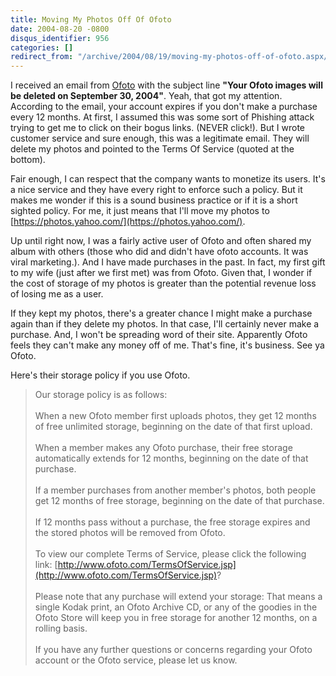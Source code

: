 ```yaml
---
title: Moving My Photos Off Of Ofoto
date: 2004-08-20 -0800
disqus_identifier: 956
categories: []
redirect_from: "/archive/2004/08/19/moving-my-photos-off-of-ofoto.aspx/"
---
```


I received an email from [Ofoto](http://www.ofoto.com/) with the subject
line **"Your Ofoto images will be deleted on September 30, 2004"**.
Yeah, that got my attention. According to the email, your account
expires if you don't make a purchase every 12 months. At first, I
assumed this was some sort of Phishing attack trying to get me to click
on their bogus links. (NEVER click!). But I wrote customer service and
sure enough, this was a legitimate email. They will delete my photos and
pointed to the Terms Of Service (quoted at the bottom).

Fair enough, I can respect that the company wants to monetize its users.
It's a nice service and they have every right to enforce such a policy.
But it makes me wonder if this is a sound business practice or if it is
a short sighted policy. For me, it just means that I'll move my photos
to [https://photos.yahoo.com/](https://photos.yahoo.com/).

Up until right now, I was a fairly active user of Ofoto and often shared
my album with others (those who did and didn't have ofoto accounts. It
was viral marketing.). And I have made purchases in the past. In fact,
my first gift to my wife (just after we first met) was from Ofoto. Given
that, I wonder if the cost of storage of my photos is greater than the
potential revenue loss of losing me as a user.

If they kept my photos, there's a greater chance I might make a purchase
again than if they delete my photos. In that case, I'll certainly never
make a purchase. And, I won't be spreading word of their site.
Apparently Ofoto feels they can't make any money off of me. That's fine,
it's business. See ya Ofoto.

Here's their storage policy if you use Ofoto.

> Our storage policy is as follows: \
> \
>  When a new Ofoto member first uploads photos, they get 12 months of
> free unlimited storage, beginning on the date of that first upload. \
> \
>  When a member makes any Ofoto purchase, their free storage
> automatically extends for 12 months, beginning on the date of that
> purchase. \
> \
>  If a member purchases from another member's photos, both people get
> 12 months of free storage, beginning on the date of that purchase. \
> \
>  If 12 months pass without a purchase, the free storage expires and
> the stored photos will be removed from Ofoto. \
> \
>  To view our complete Terms of Service, please click the following
> link:
> [http://www.ofoto.com/TermsOfService.jsp](http://www.ofoto.com/TermsOfService.jsp)?
> \
> \
>  Please note that any purchase will extend your storage: That means a
> single Kodak print, an Ofoto Archive CD, or any of the goodies in the
> Ofoto Store will keep you in free storage for another 12 months, on a
> rolling basis. \
> \
>  If you have any further questions or concerns regarding your Ofoto
> account or the Ofoto service, please let us know.

